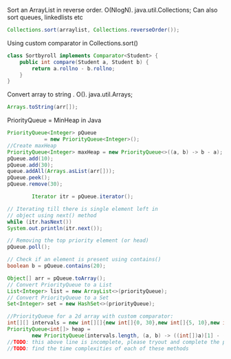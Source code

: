 Sort an ArrayList in reverse order. O(NlogN). java.util.Collections; Can also sort queues, linkedlists etc<br> 
```java 
Collections.sort(arraylist, Collections.reverseOrder()); 
``` 

Using custom comparator in Collections.sort()
```java
class Sortbyroll implements Comparator<Student> {
    public int compare(Student a, Student b) {
        return a.rollno - b.rollno;
    }
}
```

Convert array to string . O(). java.util.Arrays;<br>
```java 
Arrays.toString(arr[]);
```


PriorityQueue = MinHeap in Java
```java
PriorityQueue<Integer> pQueue
            = new PriorityQueue<Integer>();
//Create maxHeap
PriorityQueue<Integer> maxHeap = new PriorityQueue<>((a, b) -> b - a);
pQueue.add(10);
pQueue.add(30);
queue.addAll(Arrays.asList(arr[]));
pQueue.peek();
pQueue.remove(30);

        Iterator itr = pQueue.iterator();

// Iterating till there is single element left in
// object using next() method
while (itr.hasNext())
System.out.println(itr.next());

// Removing the top priority element (or head)
pQueue.poll();

// Check if an element is present using contains()
boolean b = pQueue.contains(20);

Object[] arr = pQueue.toArray();
// Convert PriorityQueue to a List 
List<Integer> list = new ArrayList<>(priorityQueue);
// Convert PriorityQueue to a Set 
Set<Integer> set = new HashSet<>(priorityQueue);

//PriorityQueue for a 2d array with custom comparator:
int[][] intervals = new int[][]{new int[]{0, 30},new int[]{5, 10},new int[]{15, 20}};
PriorityQueue<int[]> heap = 
        new PriorityQueue(intervals.length, (a, b) -> ((int[])a)[1] - ((int[])b)[1]);
//TODO: this above line is incomplete, please tryout and complete the process of priorityqueue with 2d array
//TODO: find the time complexities of each of these methods
```




